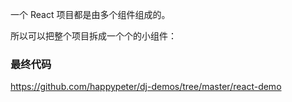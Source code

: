 一个 React 项目都是由多个组件组成的。

所以可以把整个项目拆成一个个的小组件：

### 最终代码

https://github.com/happypeter/dj-demos/tree/master/react-demo
